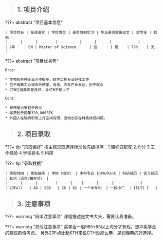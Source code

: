 > ## **1. 项目介绍**

???+ abstract "项目基本信息" 

    | 项目时长 | 授课语言 | 学位类型 | 是否强制实习 | 毕业是否需要论文 | 奖学金 | 其他 |
    |------|------|--------|----------|------|------|------------|
    | 2年    | EN | Master of Science      | 否      | 是    | 75%    | 无          |

???+ abstract "项目优劣势" 

    Pros:

    * 学校和各种企业合作很多，软件工程专业好找工作
    * 位于瑞典工业城市哥德堡，信息、汽车产业发达，利于就业
    * CTH在瑞典声誉良好，与KTH不相上下
    
    Cons:

    * 哥德堡治安趋于恶化
    * 学费较贵两年320,000SEK
    * 外国人在瑞典职场上升空间有限，当地也存在种族歧视问题。

> ## **2. 项目录取**

???+ tip "录取偏好"
    按主观录取选择标准优先级排序：1.课程匹配度 2.均分 3.工作经验 4.学校排名 5.科研

???+ tip "录取数据"

    | 录取时间 | 录取结果 | 学校（档次） | 本科专业 |GPA/Rank | 科研经历 | 实习经历 | 其他（语言/推荐信） |
    |------|------|--------|------|----|------|------|------------|
    | 23Fall   | AD | 985   | CS | 82 | 一个水专利  | 一段小厂  | IELTS 7   |


> ## **3. 注意事项**

???+ warning "网申注意事项"
    课程描述是文书大头，需要认真准备。

???+ warning "其他注意事项"
    奖学金一般985+85以上均分才有戏，想冲奖学金的建议酌情考虑。
    另外23Fall比起KTH来说CTH没那么卷，是润瑞典的好选择。

